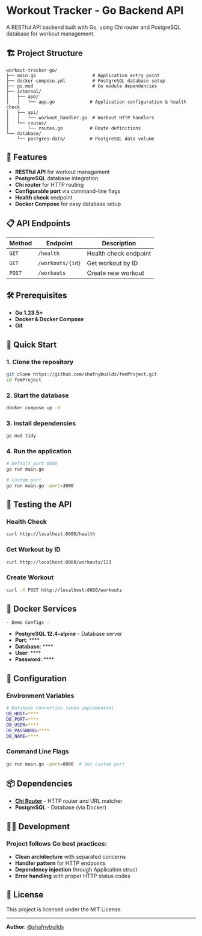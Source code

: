 # Workout Tracker - Go Backend API

A RESTful API backend built with Go, using Chi router and PostgreSQL database for workout management.

## 🏗️ Project Structure

```
workout-tracker-go/
├── main.go                     # Application entry point
├── docker-compose.yml          # PostgreSQL database setup
├── go.mod                      # Go module dependencies
├── internal/
│   ├── app/
│   │   └── app.go             # Application configuration & health check
│   ├── api/
│   │   └── workout_handler.go  # Workout HTTP handlers
│   └── routes/
│       └── routes.go          # Route definitions
└── database/
    └── postgres-data/         # PostgreSQL data volume
```

## 🚀 Features

- **RESTful API** for workout management
- **PostgreSQL** database integration
- **Chi router** for HTTP routing
- **Configurable port** via command-line flags
- **Health check** endpoint
- **Docker Compose** for easy database setup

## 📋 API Endpoints

| Method | Endpoint         | Description           |
| ------ | ---------------- | --------------------- |
| `GET`  | `/health`        | Health check endpoint |
| `GET`  | `/workouts/{id}` | Get workout by ID     |
| `POST` | `/workouts`      | Create new workout    |

## 🛠️ Prerequisites

- **Go 1.23.5+**
- **Docker & Docker Compose**
- **Git**

## 🚀 Quick Start

### 1. Clone the repository

```bash
git clone https://github.com/shafnybuilds/femProject.git
cd femProject
```

### 2. Start the database

```bash
docker compose up -d
```

### 3. Install dependencies

```bash
go mod tidy
```

### 4. Run the application

```bash
# Default port 8080
go run main.go

# Custom port
go run main.go -port=3000
```

## 🧪 Testing the API

### Health Check

```bash
curl http://localhost:8080/health
```

### Get Workout by ID

```bash
curl http://localhost:8080/workouts/123
```

### Create Workout

```bash
curl -X POST http://localhost:8080/workouts
```

## 🐳 Docker Services

    - Demo Configs -

- **PostgreSQL 12.4-alpine** - Database server
- **Port**: \*\*\*\*
- **Database**: \*\*\*\*
- **User**: \*\*\*\*
- **Password**: \*\*\*\*

## 🔧 Configuration

### Environment Variables

```bash
# Database connection (when implemented)
DB_HOST=****
DB_PORT=****
DB_USER=****
DB_PASSWORD=****
DB_NAME=****
```

### Command Line Flags

```bash
go run main.go -port=8080  # Set custom port
```

## 📦 Dependencies

- **[Chi Router](https://github.com/go-chi/chi/v5)** - HTTP router and URL matcher
- **PostgreSQL** - Database (via Docker)

## 🏃‍♂️ Development

### Project follows Go best practices:

- **Clean architecture** with separated concerns
- **Handler pattern** for HTTP endpoints
- **Dependency injection** through Application struct
- **Error handling** with proper HTTP status codes

## 📝 License

This project is licensed under the MIT License.

---

**Author**: [@shafnybuilds](https://github.com/shafnybuilds)
